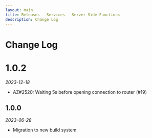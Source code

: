```yaml
---
layout: main
title: Releases - Services - Server-Side Functions
description: Change Log
---
```


# Change Log

# 1.0.2

*2023-12-18*

- AZ#2520: Waiting 5s before opening connection to router (#19)

## 1.0.0

*2023-06-28*

- Migration to new build system
